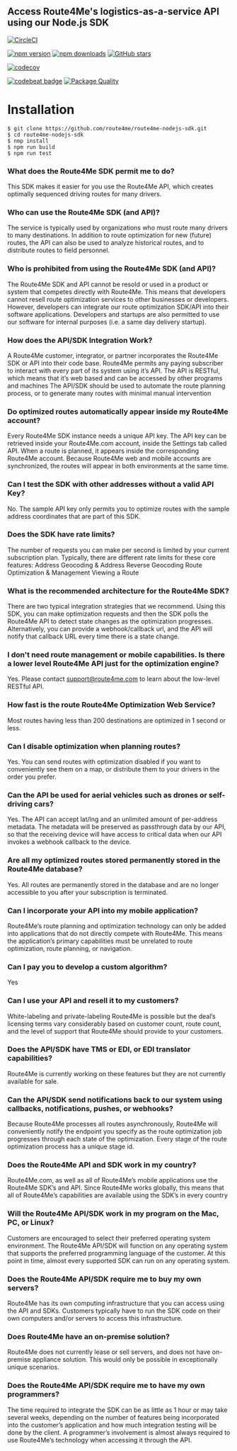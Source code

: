 Access Route4Me's logistics-as-a-service API using our Node.js SDK
-------------------


[![CircleCI](https://circleci.com/gh/route4me/route4me-nodejs-sdk/tree/master.svg?style=svg)](https://circleci.com/gh/route4me/route4me-nodejs-sdk/tree/master)

[![npm version](https://img.shields.io/npm/v/route4me-node.svg)][NPM]
[![npm downloads](https://img.shields.io/npm/dm/route4me-node.svg)][NPM]
[![GitHub stars](https://img.shields.io/github/stars/badges/shields.svg?style=social&label=Star)](https://github.com/route4me/route4me-node-sdk)


[![codecov](https://codecov.io/gh/route4me/route4me-nodejs-sdk/branch/master/graph/badge.svg)](https://codecov.io/gh/route4me/route4me-nodejs-sdk)


[![codebeat badge](https://codebeat.co/badges/79f229c5-27f7-4ab9-8503-2d6fc95052f9)](https://codebeat.co/projects/github-com-route4me-route4me-nodejs-sdk)
[![Package Quality](http://npm.packagequality.com/shield/route4me-node.svg)](http://packagequality.com/#?package=route4me-node)

[NPM]: https://www.npmjs.com/package/route4me-node

# Installation

```
$ git clone https://github.com/route4me/route4me-nodejs-sdk.git
$ cd route4me-nodejs-sdk
$ nmp install
$ npm run build
$ npm run test
```

### What does the Route4Me SDK permit me to do?
This SDK makes it easier for you use the Route4Me API, which creates optimally sequenced driving routes for many drivers.

### Who can use the Route4Me SDK (and API)?
The service is typically used by organizations who must route many drivers to many destinations. In addition to route optimization for new (future) routes, the API can also be used to analyze historical routes, and to distribute routes to field personnel.

### Who is prohibited from using the Route4Me SDK (and API)?
The Route4Me SDK and API cannot be resold or used in a product or system that competes directly with Route4Me. This means that developers cannot resell route optimization services to other businesses or developers. However, developers can integrate our route optimization SDK/API into their software applications. Developers and startups are also permitted to use our software for internal purposes (i.e. a same day delivery startup).


### How does the API/SDK Integration Work?
A Route4Me customer, integrator, or partner incorporates the Route4Me SDK or API into their code base.
Route4Me permits any paying subscriber to interact with every part of its system using it’s API.
The API is RESTful, which means that it’s web based and can be accessed by other programs and machines
The API/SDK should be used to automate the route planning process, or to generate many routes with minimal manual intervention



### Do optimized routes automatically appear inside my Route4Me account?
Every Route4Me SDK instance needs a unique API key. The API key can be retrieved inside your Route4Me.com account, inside the Settings tab called API. When a route is planned, it appears inside the corresponding Route4Me account. Because Route4Me web and mobile accounts are synchronized, the routes will appear in both environments at the same time.

### Can I test the SDK with other addresses without a valid API Key?
No. The sample API key only permits you to optimize routes with the sample address coordinates that are part of this SDK.

### Does the SDK have rate limits?
The number of requests you can make per second is limited by your current subscription plan. Typically, there are different rate limits for these core features:
Address Geocoding & Address Reverse Geocoding
Route Optimization & Management
Viewing a Route

### What is the recommended architecture for the Route4Me SDK?
There are two typical integration strategies that we recommend.  Using this SDK, you can make optimization requests and then the SDK polls the Route4Me API to detect state changes as the optimization progresses. Alternatively, you can provide a webhook/callback url, and the API will notify that callback URL every time there is a state change.

### I don't need route management or mobile capabilities. Is there a lower level Route4Me API just for the optimization engine?
Yes. Please contact support@route4me.com to learn about the low-level RESTful API.

### How fast is the route Route4Me Optimization Web Service?
Most routes having less than 200 destinations are optimized in 1 second or less.

### Can I disable optimization when planning routes?
Yes. You can send routes with optimization disabled if you want to conveniently see them on a map, or distribute them to your drivers in the order you prefer.

### Can the API be used for aerial vehicles such as drones or self-driving cars?
Yes. The API can accept lat/lng and an unlimited amount of per-address metadata. The metadata will be preserved as passthrough data by our API, so that the receiving device will have access to critical data when our API invokes a webhook callback to the device.

### Are all my optimized routes stored permanently stored in the Route4Me database?
Yes. All routes are permanently stored in the database and are no longer accessible to you after your subscription is terminated.


### Can I incorporate your API into my mobile application?
Route4Me’s route planning and optimization technology can only be added into applications that do not directly compete with Route4Me. 
This means the application’s primary capabilities must be unrelated to route optimization, route planning, or navigation.

### Can I pay you to develop a custom algorithm?
Yes

### Can I use your API and resell it to my customers?
White-labeling and private-labeling Route4Me is possible but the deal’s licensing terms vary considerably based on customer count, route count, and the level of support that Route4Me should provide to your customers.

### Does the API/SDK have TMS or EDI, or EDI translator capabilities?
Route4Me is currently working on these features but they are not currently available for sale.

### Can the API/SDK send notifications back to our system using callbacks, notifications, pushes, or webhooks?

Because Route4Me processes all routes asynchronously, Route4Me will conveniently notify the endpoint you specify as the route optimization job progresses through each state of the optimization. Every stage of the route optimization process has a unique stage id.

### Does the Route4Me API and SDK work in my country?
Route4Me.com, as well as all of Route4Me’s mobile applications use the Route4Me SDK’s and API.
Since Route4Me works globally, this means that all of Route4Me’s capabilities are available using the SDK’s in every country 


### Will the Route4Me API/SDK work in my program on the Mac, PC, or Linux?
Customers are encouraged to select their preferred operating system environment. The Route4Me API/SDK will function on any operating system that supports the preferred programming language of the customer. At this point in time, almost every supported SDK can run on any operating system.


### Does the Route4Me API/SDK require me to buy my own servers?
Route4Me has its own computing infrastructure that you can access using the API and SDKs. Customers typically have to run the SDK code on their own computers and/or servers to access this infrastructure.

### Does Route4Me have an on-premise solution?
Route4Me does not currently lease or sell servers, and does not have on-premise appliance solution. This would only be possible in exceptionally unique scenarios.


### Does the Route4Me API/SDK require me to have my own programmers?
The time required to integrate the SDK can be as little as 1 hour or may take several weeks, depending on the number of features being incorporated into the customer’s application and how much integration testing will be done by the client. A programmer’s involvement is almost always required to use Route4Me’s technology when accessing it through the API.
